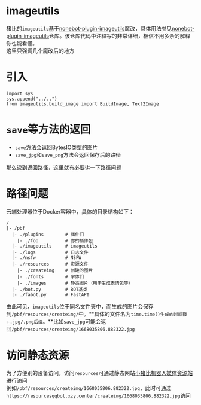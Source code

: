 # imageutils
猪比的`imageutils`基于[nonebot-plugin-imageutils](https://github.com/noneplugin/nonebot-plugin-imageutils)魔改，具体用法参见[nonebot-plugin-imageutils](https://github.com/noneplugin/nonebot-plugin-imageutils)仓库。该仓库代码中注释写的非常详细，相信不用多余的解释你也能看懂。  
这里只强调几个魔改后的地方  

# 引入
```
import sys
sys.append("../..")
from imageutils.build_image import BuildImage, Text2Image
```

# `save`等方法的返回
- `save`方法会返回BytesIO类型的图片
- `save_jpg`和`save_png`方法会返回保存后的路径
  
  
那么说到返回路径，这里就有必要讲一下路径问题  

# 路径问题
云端处理器位于Docker容器中，具体的目录结构如下：
```directory structure
/
|- /pbf
  |- ./plugins        # 插件们
    |- ./foo          # 你的插件包
  |- ./imageutils     # imageutils
  |- ./logs           # 日志文件
  |- ./nsfw           # NSFW
  |- ./resources      # 资源文件
    |- ./createimg    # 创建的图片
    |- ./fonts        # 字体们
    |- ./images       # 静态图片（用于生成表情包等）
  |- ./bot.py         # BOT基类
  |- ./fabot.py       # FastAPI
```
由此可见，`imageutils`位于同名文件夹中，而生成的图片会保存到`/pbf/resources/createimg/`中。**具体的文件名为`time.time()生成的时间戳`+`.jpg/.png后缀`。**比如`save_jpg`可能会返回`/pbf/resources/createimg/1668035806.882322.jpg`  

# 访问静态资源
为了方便别的设备访问，访问`resources`可通过静态网站[小猪比机器人媒体资源站](https://resourcesqqbot.xzy.center/)进行访问  
例如`/pbf/resources/createimg/1668035806.882322.jpg`，此时可通过`https://resourcesqqbot.xzy.center/createimg/1668035806.882322.jpg`访问